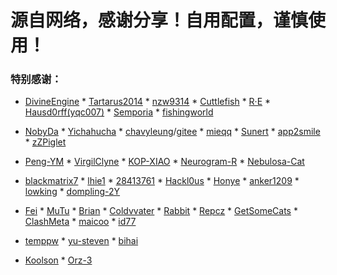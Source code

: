 # 源自网络，感谢分享！自用配置，谨慎使用！

### 特别感谢：

* [DivineEngine](https://github.com/DivineEngine/Profiles/tree/master)  * [Tartarus2014](https://github.com/Tartarus2014)  * [nzw9314](https://github.com/nzw9314)  * [Cuttlefish](https://ddgksf2013.notion.site/ddgksf2013/Cuttlefish-37a8a0cfac2247609d408db3d963c6d2)  * [R·E](https://github.com/I-am-R-E/Functional-Store-Hub)  * [Hausd0rff(yqc007)](https://github.com/yqc007/QuantumultX)  * [Semporia](https://github.com/Semporia)  * [fishingworld](https://github.com/fishingworld/something)   

* [NobyDa](https://github.com/NobyDa)   * [Yichahucha](https://github.com/yichahucha/surge/tree/master)  * [chavyleung](https://github.com/chavyleung)/[gitee](https://gitee.com/chavyleung/scripts) * [mieqq](https://github.com/mieqq/mieqq)   * [Sunert](https://github.com/Sunert/Script)  * [app2smile](https://github.com/app2smile/rules)   * [zZPiglet](https://github.com/zZPiglet/Task/tree/master)   

* [Peng-YM](https://github.com/Peng-YM)  * [VirgilClyne](https://github.com/VirgilClyne)  * [KOP-XIAO](https://github.com/KOP-XIAO) * [Neurogram-R](https://github.com/Neurogram-R) * [Nebulosa-Cat](https://github.com/Nebulosa-Cat)

* [blackmatrix7](https://github.com/blackmatrix7/ios_rule_script) * [lhie1](https://github.com/lhie1)   * [28413761](https://github.com/fmz200/wool_scripts)  * [Hackl0us](https://github.com/Hackl0us)   * [Honye](https://github.com/Honye/scriptable-scripts/blob/master/README.zh.md)  * [anker1209](https://github.com/anker1209/Scriptable)  * [lowking](https://github.com/lowking/Scripts)  * [dompling-2Y](https://github.com/dompling?tab=repositories)

* [Fei](https://github.com/Infatuation-Fei/rule/tree/main/Stash/)  * [MuTu](https://github.com/githubdulong/Script)  * [Brian](https://github.com/TributePaulWalker/Profiles)  * [Coldvvater](https://github.com/Coldvvater/Mononoke/tree/master)  * [Rabbit](https://github.com/Rabbit-Spec/Surge) * [Repcz](https://github.com/Repcz/Open-Proflies) * [GetSomeCats](https://github.com/getsomecat/GetSomeCats) * [ClashMeta](https://github.com/MetaCubeX/Clash.Meta/blob/Alpha/docs/config.yaml/)  * [maicoo](https://github.com/blankmagic/surge)  * [id77](https://github.com/id77/QuantumultX/tree/master)

* [temppw](https://github.com/temppw/surge) * [yu-steven](https://github.com/yu-steven/openit) * [bihai](https://proxies.bihai.cf/) 

* [Koolson](https://github.com/Koolson/Qure)   * [Orz-3](https://github.com/Orz-3) 
